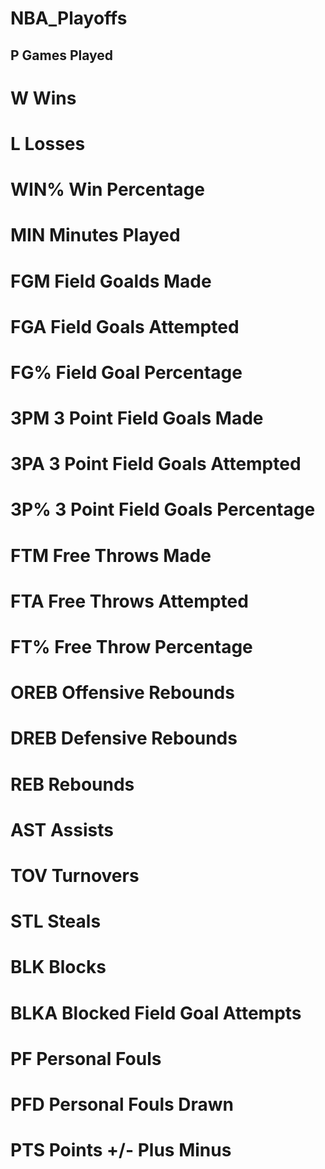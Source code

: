 # NBA_Playoffs

## P Games Played 
# W Wins 
# L Losses 
# WIN% Win Percentage 
# MIN Minutes Played 
# FGM Field Goalds Made 
# FGA Field Goals Attempted 
# FG% Field Goal Percentage 
# 3PM 3 Point Field Goals Made 
# 3PA 3 Point Field Goals Attempted 
# 3P% 3 Point Field Goals Percentage 
# FTM Free Throws Made 
# FTA Free Throws Attempted 
# FT% Free Throw Percentage 
# OREB Offensive Rebounds 
# DREB Defensive Rebounds 
# REB Rebounds 
# AST Assists 
# TOV Turnovers 
# STL Steals 
# BLK Blocks 
# BLKA Blocked Field Goal Attempts 
# PF Personal Fouls 
# PFD Personal Fouls Drawn 
# PTS Points +/- Plus Minus
